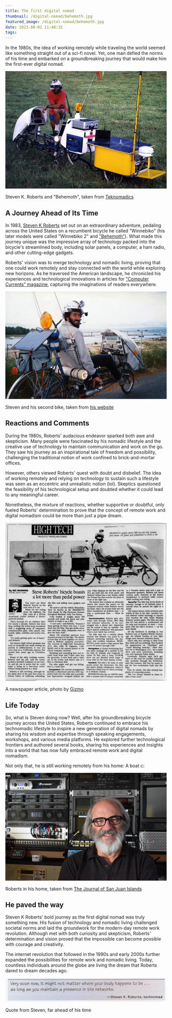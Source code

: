 ```yaml
---
title: The first digital nomad
thumbnail: /digital-nomad/behemoth.jpg
featured_image: /digital-nomad/behemoth.jpg
date: 2023-08-02 11:48:32
tags:
---
```



In the 1980s, the idea of working remotely while traveling the world seemed like something straight out of a sci-fi novel. Yet, one man defied the norms of his time and embarked on a groundbreaking journey that would make him the first-ever digital nomad.

![](digital-nomad/Behemoth.jpg)

Steven K. Roberts and "Behemoth", taken from [Teknomadics](https://teknomadics.com/2011/10/the-original-digital-nomad/)

## A Journey Ahead of Its Time

In 1983, [Steven K Roberts](https://twitter.com/nomadness) set out on an extraordinary adventure, pedaling across the United States on a recumbent bicycle he called "Winnebiko" (his later  models were called "Winnebiko 2" and ["Behemoth"](https://de.wikipedia.org/wiki/Behemoth_(Mythologie))). What made this journey unique was the impressive array of technology packed into the bicycle's streamlined body, including solar panels, a computer, a ham radio, and other cutting-edge gadgets.

Roberts' vision was to merge technology and nomadic living, proving that one could work remotely and stay connected with the world while exploring new horizons. As he traversed the American landscape, he chronicled his experiences and technological innovations in articles for ["Computer Currents" magazine](https://en.wikipedia.org/wiki/Computer_Currents), capturing the imaginations of readers everywhere.

![](digital-nomad/thumbnail.jpg)

Steven and his second bike, taken from [his website](https://microship.com/bikes/)

## Reactions and Comments

During the 1980s, Roberts' audacious endeavor sparked both awe and skepticism. Many people were fascinated by his nomadic lifestyle and the creative use of technology to maintain communication and work on the go. They saw his journey as an inspirational tale of freedom and possibility, challenging the traditional notion of work confined to brick-and-mortar offices.

However, others viewed Roberts' quest with doubt and disbelief. The idea of working remotely and relying on technology to sustain such a lifestyle was seen as an eccentric and unrealistic notion (lol). Skeptics questioned the feasibility of his technological setup and doubted whether it could lead to any meaningful career.

Nonetheless, the mixture of reactions, whether supportive or doubtful, only fueled Roberts' determination to prove that the concept of remote work and digital nomadism could be more than just a pipe dream.

![](digital-nomad/article.jpg)

A newspaper article, photo by [Gizmo](https://gizmoeditor.blogspot.com/2020/09/catching-up-with-digital-nomad-steve.html)

## Life Today

So, what is Steven doing now? Well, after his groundbreaking bicycle journey across the United States, Roberts continued to embrace his technomadic lifestyle to inspire a new generation of digital nomads by sharing his wisdom and expertise through speaking engagements, workshops, and various media platforms. He explored further technological frontiers and authored several books, sharing his experiences and insights into a world that has now fully embraced remote work and digital nomadism.

Not only that, he is still working remotely from his home: A boat c:

![](digital-nomad/onboat.jpg)

Roberts in his home, taken from [The Journal of San Juan Islands](https://www.sanjuanjournal.com/life/wizard-with-a-time-machine/)

## He paved the way

Steven K Roberts' bold journey as the first digital nomad was truly something new. His fusion of technology and nomadic living challenged societal norms and laid the groundwork for the modern-day remote work revolution. Although met with both curiosity and skepticism, Roberts' determination and vision proved that the impossible can become possible with courage and creativity.

The internet revolution that followed in the 1990s and early 2000s further expanded the possibilities for remote work and nomadic living. Today, countless individuals around the globe are living the dream that Roberts dared to dream decades ago.

![](digital-nomad/farahead.jpg)

Quote from Steven, far ahead of his time


